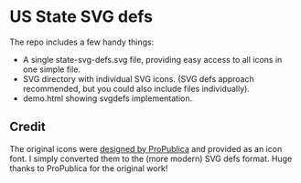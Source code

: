 # US State SVG defs

The repo includes a few handy things:

+ A single state-svg-defs.svg file, providing easy access to all icons in one simple file.
+ SVG directory with individual SVG icons. (SVG defs approach recommended, but you could also include files individually).
+ demo.html showing svgdefs implementation.


## Credit
The original icons were [designed by ProPublica](https://github.com/propublica/stateface) and provided as an icon font.
I simply converted them to the (more modern) SVG defs format.
Huge thanks to ProPublica for the original work!